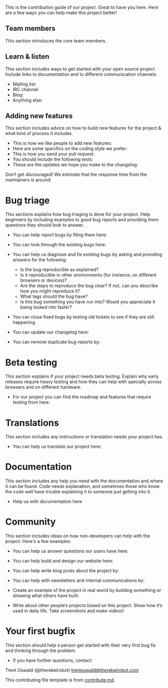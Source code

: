 This is the contribution guide of our project. Great to have you here. Here are a few ways you can help make this project better!

## Team members

This section introduces the core team members. 

## Learn & listen

This section includes ways to get started with your open source project. Include links to documentation and to different communication channels: 

* Mailing list: 
* IRC channel:  
* Blog:         
* Anything else:  

## Adding new features

This section includes advice on how to build new features for the project & what kind of process it includes. 

* This is how we like people to add new features:         
* Here are some specifics on the coding style we prefer:   
* This is how you send your pull request:                  
* You should include the following tests:                  
* These are the updates we hope you make to the changelog: 

Don’t get discouraged! We estimate that the response time from the
maintainers is around: 

# Bug triage

This sections explains how bug triaging is done for your project. Help beginners by including examples to good bug reports and providing them questions they should look to answer. 

* You can help report bugs by filing them here: 
* You can look through the existing bugs here: 

* You can help us diagnose and fix existing bugs by asking and providing answers for the following:

  * Is the bug reproducible as explained?   
  * Is it reproducible in other environments (for instance, on different browsers or devices)?   
  * Are the steps to reproduce the bug clear? If not, can you describe how you might reproduce it?  
  * What tags should the bug have?  
  * Is this bug something you have run into? Would you appreciate it being looked into faster?  

* You can close fixed bugs by testing old tickets to see if they are still happening.
* You can update our changelog here:
* You can remove duplicate bug reports by:


# Beta testing

This section explains if your project needs beta testing. Explain why early releases require heavy testing and how they can help with specially across browsers and on different hardware. 

* For our project you can find the roadmap and features that require
testing from here: 

# Translations

This section includes any instructions or translation needs your project has. 

* You can help us translate our project here: 

# Documentation

This section includes any help you need with the documentation and where it can be found. Code needs explanation, and sometimes those who know the code well have trouble explaining it to someone just getting into it. 

* Help us with documentation here

# Community 
This section includes ideas on how non-developers can help with the project. Here's a few examples:

* You can help us answer questions our users have here: 
* You can help build and design our website here:
* You can help write blog posts about the project by: 
* You can help with newsletters and internal communications by: 

* Create an example of the project in real world by building something or
showing what others have built. 
* Write about other people’s projects based on this project. Show how
it’s used in daily life. Take screenshots and make videos!


# Your first bugfix
This section should help a person get started with their very first bug fix and thinking through the problem.

* If you have further questions, contact: 

Trent Oswald (@therebelrobot) <trentoswald@therebelrobot.com>

This contributing file template is from [contribute.md](https://github.com/contribute-md/contribute-md-template).